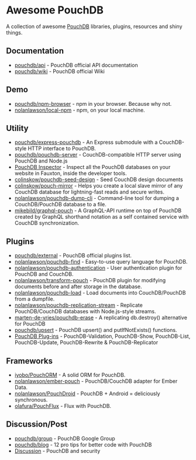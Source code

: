 # Awesome PouchDB

A collection of awesome [PouchDB](http://pouchdb.com/) libraries, plugins, resources and shiny things.

## Documentation

* [pouchdb/api](http://pouchdb.com/api.html) - PouchDB official API documentation
* [pouchdb/wiki](https://github.com/pouchdb/pouchdb/wiki) - PouchDB official Wiki

## Demo

* [pouchdb/npm-browser](https://github.com/pouchdb/npm-browser) - npm in your browser. Because why not.
* [nolanlawson/local-npm](https://github.com/nolanlawson/local-npm) - npm, on your local machine.

## Utility

* [pouchdb/express-pouchdb](https://github.com/pouchdb/express-pouchdb) - An Express submodule with a CouchDB-style HTTP interface to PouchDB.
* [pouchdb/pouchdb-server](https://github.com/pouchdb/pouchdb-server) - CouchDB-compatible HTTP server using PouchDB and Node.js
* [PouchDB Inspector](https://chrome.google.com/webstore/detail/pouchdb-inspector/hbhhpaojmpfimakffndmpmpndcmonkfa) - Inspect all the PouchDB databases on your website in Fauxton, inside the developer tools.
* [colinskow/pouchdb-seed-design](https://github.com/colinskow/pouchdb-seed-design) - Seed CouchDB design documents
* [colinskow/pouch-mirror](https://github.com/colinskow/pouch-mirror) - Helps you create a local slave mirror of any CouchDB database for lightning-fast reads and secure writes.
* [nolanlawson/pouchdb-dump-cli](https://github.com/nolanlawson/pouchdb-dump-cli) - Command-line tool for dumping a CouchDB/PouchDB database to a file.
* [mikebild/graphql-pouch](https://github.com/MikeBild/graphql-pouch) - A GraphQL-API runtime on top of PouchDB created by GraphQL shorthand notation as a self contained service with CouchDB synchronization.

## Plugins

* [pouchdb/external](http://pouchdb.com/external.html) - PouchDB official plugins list.
* [nolanlawson/pouchdb-find](https://github.com/nolanlawson/pouchdb-find) - Easy-to-use query language for PouchDB.
* [nolanlawson/pouchdb-authentication](https://github.com/nolanlawson/pouchdb-authentication) - User authentication plugin for PouchDB and CouchDB.
* [nolanlawson/transform-pouch](https://github.com/nolanlawson/transform-pouch) - PouchDB plugin for modifying documents before and after storage in the database.
* [nolanlawson/pouchdb-load](https://github.com/nolanlawson/pouchdb-load) - Load documents into CouchDB/PouchDB from a dumpfile.
* [nolanlawson/pouchdb-replication-stream](https://github.com/nolanlawson/pouchdb-replication-stream) - Replicate PouchDB/CouchDB databases with Node.js-style streams.
* [marten-de-vries/pouchdb-erase](https://github.com/marten-de-vries/pouchdb-erase) - A replicating db.destroy() alternative for PouchDB
* [pouchdb/upsert](https://github.com/pouchdb/upsert) - PouchDB upsert() and putIfNotExists() functions.
* [PouchDB Plug-ins](http://python-pouchdb.marten-de-vries.nl/plugins.html) - PouchDB-Validation, PouchDB-Show, PouchDB-List, PouchDB-Update, PouchDB-Rewrite & PouchDB-Replicator

## Frameworks

* [iyobo/PouchORM](https://github.com/iyobo/pouchorm) - A solid ORM for PouchDB.
* [nolanlawson/ember-pouch](https://github.com/nolanlawson/ember-pouch) - PouchDB/CouchDB adapter for Ember Data.
* [nolanlawson/PouchDroid](https://github.com/nolanlawson/PouchDroid/) - PouchDB + Android = deliciously synchronous.
* [olafura/PouchFlux](https://github.com/olafura/PouchFlux) - Flux with PouchDB.

## Discussion/Post

* [pouchdb/group](https://groups.google.com/forum/#!forum/pouchdb) - PouchDB Google Group
* [pouchdb/blog](http://pouchdb.com/2014/06/17/12-pro-tips-for-better-code-with-pouchdb.html) - 12 pro tips for better code with PouchDB
* [Discussion](https://groups.google.com/forum/#!topic/pouchdb/K6_hDh3kxxA) - PouchDB and security
